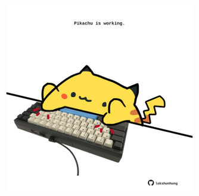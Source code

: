 <!-- built at 26/07/2024, 17:00:47 UTC -->
<p align="center">
  <img width="500" height="500" src="./ReadmeImage.svg">
</p>
